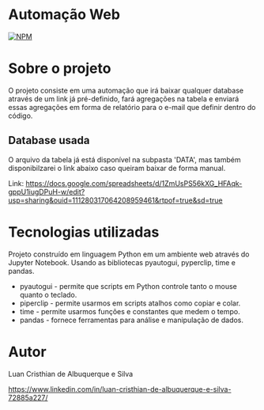 # Automação Web  
[![NPM](https://img.shields.io/npm/l/react)](https://github.com/LuanAlbuq/automacao-web/blob/main/LICENSE) 

# Sobre o projeto

O projeto consiste em uma automação que irá baixar qualquer database através de um link já pré-definido, 
fará agregações na tabela e enviará essas agregações em forma de relatório para o e-mail que definir dentro do código.        


## Database usada

O arquivo da tabela já está disponível na subpasta 'DATA', mas também disponibilzarei o link abaixo caso queiram baixar de forma manual.        

Link: https://docs.google.com/spreadsheets/d/1ZmUsPS56kXG_HFAqk-gppU1iugDPuH-w/edit?usp=sharing&ouid=111280317064208959461&rtpof=true&sd=true


# Tecnologias utilizadas

Projeto construído em linguagem Python em um ambiente web através do Jupyter Notebook. 
Usando as bibliotecas pyautogui, pyperclip, time e pandas.

- pyautogui - permite que scripts em Python controle tanto o mouse quanto o teclado.
- piperclip - permite usarmos em scripts atalhos como copiar e colar.
- time - permite usarmos funções e constantes que medem o tempo.            
- pandas - fornece ferramentas para análise e manipulação de dados.                           

# Autor

Luan Cristhian de Albuquerque e Silva     

https://www.linkedin.com/in/luan-cristhian-de-albuquerque-e-silva-72885a227/
